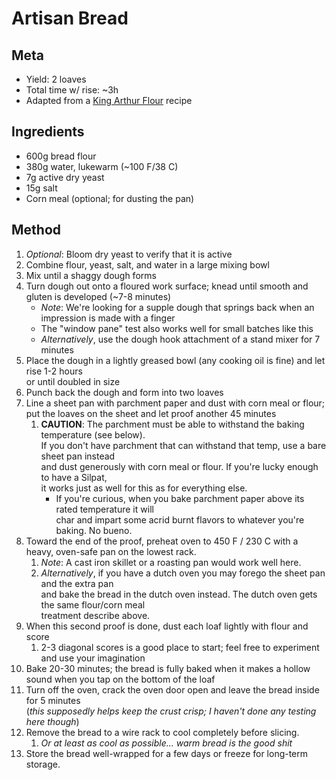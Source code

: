 # Artisan Bread

## Meta
* Yield: 2 loaves
* Total time w/ rise: ~3h
* Adapted from a [King Arthur Flour](https://www.kingarthurbaking.com/recipes/the-easiest-loaf-of-bread-youll-ever-bake-recipe) recipe

## Ingredients
* 600g bread flour
* 380g water, lukewarm (~100 F/38 C)
* 7g active dry yeast
* 15g salt
* Corn meal (optional; for dusting the pan)

## Method
1. *Optional*: Bloom dry yeast to verify that it is active
1. Combine flour, yeast, salt, and water in a large mixing bowl
1. Mix until a shaggy dough forms
1. Turn dough out onto a floured work surface; knead until smooth and gluten is developed (~7-8 minutes)
    * *Note*: We're looking for a supple dough that springs back when an impression is made with a finger
    * The "window pane" test also works well for small batches like this
    * *Alternatively*, use the dough hook attachment of a stand mixer for 7 minutes
1. Place the dough in a lightly greased bowl (any cooking oil is fine) and let rise 1-2 hours\
    or until doubled in size
1. Punch back the dough and form into two loaves
1. Line a sheet pan with parchment paper and dust with corn meal or flour;\
    put the loaves on the sheet and let proof another 45 minutes
    1. **CAUTION**: The parchment must be able to withstand the baking temperature (see below).\
        If you don't have parchment that can withstand that temp, use a bare sheet pan instead\
        and dust generously with corn meal or flour. If you're lucky enough to have a Silpat,\
        it works just as well for this as for everything else.
        * If you're curious, when you bake parchment paper above its rated temperature it will\
            char and impart some acrid burnt flavors to whatever you're baking. No bueno.
1. Toward the end of the proof, preheat oven to 450 F / 230 C with a heavy, oven-safe pan on the lowest rack.
    1. *Note*: A cast iron skillet or a roasting pan would work well here.
    1. *Alternatively*, if you have a dutch oven you may forego the sheet pan and the extra pan\
        and bake the bread in the dutch oven instead. The dutch oven gets the same flour/corn meal\
        treatment describe above.
1. When this second proof is done, dust each loaf lightly with flour and score
    1. 2-3 diagonal scores is a good place to start; feel free to experiment and use your imagination
1. Bake 20-30 minutes; the bread is fully baked when it makes a hollow sound when you tap on the bottom of the loaf
1. Turn off the oven, crack the oven door open and leave the bread inside for 5 minutes\
    (*this supposedly helps keep the crust crisp; I haven't done any testing here though*)
1. Remove the bread to a wire rack to cool completely before slicing.
    1. *Or at least as cool as possible... warm bread is the good shit*
1. Store the bread well-wrapped for a few days or freeze for long-term storage.

